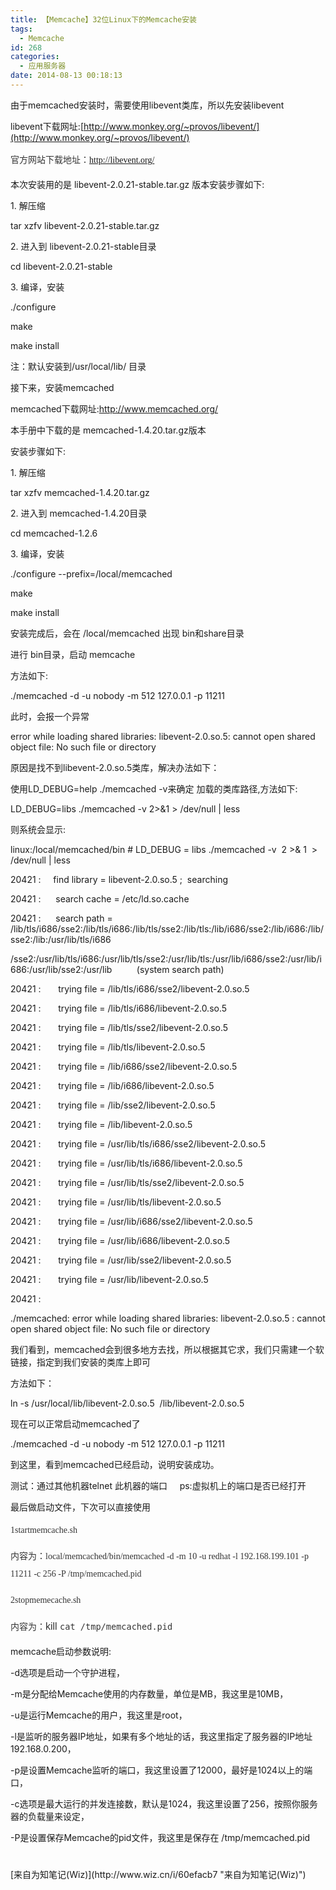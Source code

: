 ```yaml
---
title: 【Memcache】32位Linux下的Memcache安装
tags:
  - Memcache
id: 268
categories:
  - 应用服务器
date: 2014-08-13 00:18:13
---
```


由于memcached安装时，需要使用libevent类库，所以先安装libevent
<!--more-->

libevent下载网址:[http://www.monkey.org/~provos/libevent/](http://www.monkey.org/~provos/libevent/) 

<font color="#333333" face="宋体"><span style="font-size: 14px; line-height: 28px;">官方网站下载地址：</span><span style="line-height: 28px;">http://libevent.org/</span></font>

本次安装用的是 libevent-2.0.21-stable.tar.gz 版本安装步骤如下:

1\. 解压缩

tar xzfv libevent-2.0.21-stable.tar.gz

2\. 进入到 libevent-2.0.21-stable目录

cd libevent-2.0.21-stable

3\. 编译，安装

./configure

make

make install

注：默认安装到/usr/local/lib/ 目录

接下来，安装memcached

memcached下载网址:http://www.memcached.org/

本手册中下载的是 memcached-1.4.20.tar.gz版本

安装步骤如下:

1\. 解压缩

tar xzfv memcached-1.4.20.tar.gz

2\. 进入到 memcached-1.4.20目录

cd memcached-1.2.6

3\. 编译，安装

./configure --prefix=/local/memcached

make

make install

安装完成后，会在 /local/memcached 出现 bin和share目录

进行 bin目录，启动 memcache

方法如下:

./memcached -d -u nobody -m 512 127.0.0.1 -p 11211

此时，会报一个异常

error while loading shared libraries: libevent-2.0.so.5: cannot open shared object file: No such file or directory

原因是找不到libevent-2.0.so.5类库，解决办法如下：

使用LD_DEBUG=help ./memcached -v来确定 加载的类库路径,方法如下:

LD_DEBUG=libs ./memcached -v 2&gt;&amp;1 &gt; /dev/null | less

则系统会显示:

linux:/local/memcached/bin # LD_DEBUG = libs ./memcached -v&nbsp; 2 &gt;&amp; 1&nbsp; &gt; /dev/null | less

20421 :&nbsp;&nbsp;&nbsp;&nbsp; find library = libevent-2.0.so.5 ;&nbsp; searching

20421 :&nbsp;&nbsp;&nbsp;&nbsp;&nbsp; search cache = /etc/ld.so.cache

20421 :&nbsp;&nbsp;&nbsp;&nbsp;&nbsp; search path = /lib/tls/i686/sse2:/lib/tls/i686:/lib/tls/sse2:/lib/tls:/lib/i686/sse2:/lib/i686:/lib/sse2:/lib:/usr/lib/tls/i686

/sse2:/usr/lib/tls/i686:/usr/lib/tls/sse2:/usr/lib/tls:/usr/lib/i686/sse2:/usr/lib/i686:/usr/lib/sse2:/usr/lib&nbsp;&nbsp;&nbsp;&nbsp;&nbsp;&nbsp;&nbsp;&nbsp;&nbsp; (system search path)

20421 :&nbsp;&nbsp;&nbsp;&nbsp;&nbsp;&nbsp; trying file = /lib/tls/i686/sse2/libevent-2.0.so.5

20421 :&nbsp;&nbsp;&nbsp;&nbsp;&nbsp;&nbsp; trying file = /lib/tls/i686/libevent-2.0.so.5

20421 :&nbsp;&nbsp;&nbsp;&nbsp;&nbsp;&nbsp; trying file = /lib/tls/sse2/libevent-2.0.so.5

20421 :&nbsp;&nbsp;&nbsp;&nbsp;&nbsp;&nbsp; trying file = /lib/tls/libevent-2.0.so.5

20421 :&nbsp;&nbsp;&nbsp;&nbsp;&nbsp;&nbsp; trying file = /lib/i686/sse2/libevent-2.0.so.5

20421 :&nbsp;&nbsp;&nbsp;&nbsp;&nbsp;&nbsp; trying file = /lib/i686/libevent-2.0.so.5

20421 :&nbsp;&nbsp;&nbsp;&nbsp;&nbsp;&nbsp; trying file = /lib/sse2/libevent-2.0.so.5

20421 :&nbsp;&nbsp;&nbsp;&nbsp;&nbsp;&nbsp; trying file = /lib/libevent-2.0.so.5

20421 :&nbsp;&nbsp;&nbsp;&nbsp;&nbsp;&nbsp; trying file = /usr/lib/tls/i686/sse2/libevent-2.0.so.5

20421 :&nbsp;&nbsp;&nbsp;&nbsp;&nbsp;&nbsp; trying file = /usr/lib/tls/i686/libevent-2.0.so.5

20421 :&nbsp;&nbsp;&nbsp;&nbsp;&nbsp;&nbsp; trying file = /usr/lib/tls/sse2/libevent-2.0.so.5

20421 :&nbsp;&nbsp;&nbsp;&nbsp;&nbsp;&nbsp; trying file = /usr/lib/tls/libevent-2.0.so.5

20421 :&nbsp;&nbsp;&nbsp;&nbsp;&nbsp;&nbsp; trying file = /usr/lib/i686/sse2/libevent-2.0.so.5

20421 :&nbsp;&nbsp;&nbsp;&nbsp;&nbsp;&nbsp; trying file = /usr/lib/i686/libevent-2.0.so.5

20421 :&nbsp;&nbsp;&nbsp;&nbsp;&nbsp;&nbsp; trying file = /usr/lib/sse2/libevent-2.0.so.5

20421 :&nbsp;&nbsp;&nbsp;&nbsp;&nbsp;&nbsp; trying file = /usr/lib/libevent-2.0.so.5

20421 :

./memcached: error while loading shared libraries: libevent-2.0.so.5 : cannot open shared object file: No such file or directory

我们看到，memcached会到很多地方去找，所以根据其它求，我们只需建一个软链接，指定到我们安装的类库上即可

方法如下：

ln -s /usr/local/lib/libevent-2.0.so.5 &nbsp;/lib/libevent-2.0.so.5

现在可以正常启动memcached了

./memcached -d -u nobody -m 512 127.0.0.1 -p 11211

到这里，看到memcached已经启动，说明安装成功。

测试：通过其他机器telnet 此机器的端口 &nbsp; &nbsp; ps:虚拟机上的端口是否已经打开

最后做启动文件，下次可以直接使用

<font color="#333333" face="宋体"><span style="line-height: 28px;">1startmemcache.sh</span></font>

<font color="#333333" face="宋体"><span style="line-height: 28px;">内容为：local/memcached/bin/memcached -d -m 10 -u redhat -l 192.168.199.101 -p 11211 -c 256 -P /tmp/memcached.pid&nbsp;</span></font>

<font color="#333333" face="宋体"><span style="line-height: 28px;">2stopmemecache.sh</span></font>

<font color="#333333" face="宋体"><span style="line-height: 28px;">内容为：</span></font><span style="background-color: rgb(255, 255, 255); color: rgb(51, 51, 51); font-family: 'Hiragino Sans GB W3', 'Hiragino Sans GB', Arial, Helvetica, simsun, u5b8bu4f53; font-size: 16px; line-height: 28px;">kill `cat /tmp/memcached.pid`</span>

memcache启动参数说明:

-d选项是启动一个守护进程，

-m是分配给Memcache使用的内存数量，单位是MB，我这里是10MB，

-u是运行Memcache的用户，我这里是root，

-l是监听的服务器IP地址，如果有多个地址的话，我这里指定了服务器的IP地址192.168.0.200，

-p是设置Memcache监听的端口，我这里设置了12000，最好是1024以上的端口，

-c选项是最大运行的并发连接数，默认是1024，我这里设置了256，按照你服务器的负载量来设定，

-P是设置保存Memcache的pid文件，我这里是保存在 /tmp/memcached.pid

<small><small>&nbsp;</small></small>

<div>[来自为知笔记(Wiz)](http://www.wiz.cn/i/60efacb7 "来自为知笔记(Wiz)")</div>